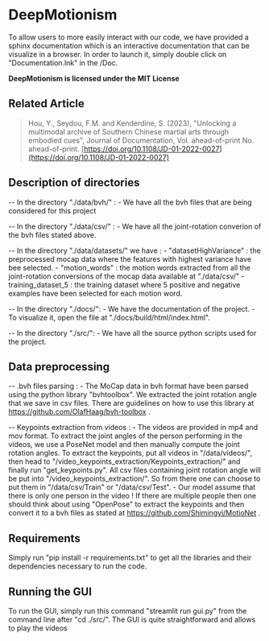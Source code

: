 # DeepMotionism

To allow users to more easily interact with our code, we have provided a sphinx documentation which is an interactive documentation that can be visualize in a browser.
In order to launch it, simply double click on "Documentation.lnk" in the /Doc.

**DeepMotionism is licensed under the MIT License**

## Related Article

> Hou, Y., Seydou, F.M. and Kenderdine, S. (2023), "Unlocking a multimodal archive of Southern Chinese martial arts through embodied cues", Journal of Documentation, Vol. ahead-of-print No. ahead-of-print. [https://doi.org/10.1108/JD-01-2022-0027](https://doi.org/10.1108/JD-01-2022-0027)

## Description of directories

-- In the directory "./data/bvh/" : 
	- We have all the bvh files that are being considered for this project

-- In the directory "./data/csv/" : 
	-  We have all the joint-rotation converion of the bvh files stated above.

-- In the directory "./data/datasets/" we have : 
	- "datasetHighVariance" : the preprocessed mocap data where the features with highest variance have bee selected.
	- "motion_words" : the motion words extracted from all the joint-rotation conversions of the mocap data available at "./data/csv/"
	- training_dataset_5 : the training dataset where 5 positive and negative examples have been selected for each motion word.

-- In the directory "./docs/":
	- We have the documentation of the project.
	- To visualize it, open the file at "./docs/build/html/index.html".

-- In the directory "./src/":
	- We have all the source python scripts used for the project.
	
## Data preprocessing

-- .bvh files parsing :
    - The MoCap data in bvh format have been parsed using the python library "bvhtoolbox". We extracted the joint rotation angle that we save in csv files.
      There are guidelines on how to use this library at https://github.com/OlafHaag/bvh-toolbox .

-- Keypoints extraction from videos :
    - The videos are provided in mp4 and mov format. To extract the joint angles of the person performing in the videos, we use a PoseNet model and then manually compute the joint rotation angles.
      To extract the keypoints, put all videos in "/data/videos/", then head to "/video_keypoints_extraction/Keypoints_extraction/" and finally run "get_keypoints.py". 
      All csv files containing joint rotation angle will be put into "/video_keypoints_extraction/". So from there one can choose to put them in "/data/csv/Train" or "/data/csv/Test".
    - Our model assume that there is only one person in the video ! If there are multiple people then one should think about using "OpenPose" to extract the keypoints and then convert it to a bvh files as stated at https://github.com/Shimingyi/MotioNet .
    
    
## Requirements
Simply run "pip install -r requirements.txt" to get all the libraries and their dependencies necessary to run the code.


## Running the GUI
To run the GUI, simply run this command "streamlit run gui.py" from the command line after "cd ./src/".
The GUI is quite straightforward and allows to play the videos

